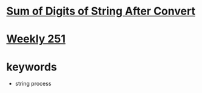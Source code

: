 # [Sum of Digits of String After Convert](https://leetcode.com/problems/sum-of-digits-of-string-after-convert)

# [Weekly 251](https://leetcode.com/contest/weekly-contest-251)


# keywords 
- string process
